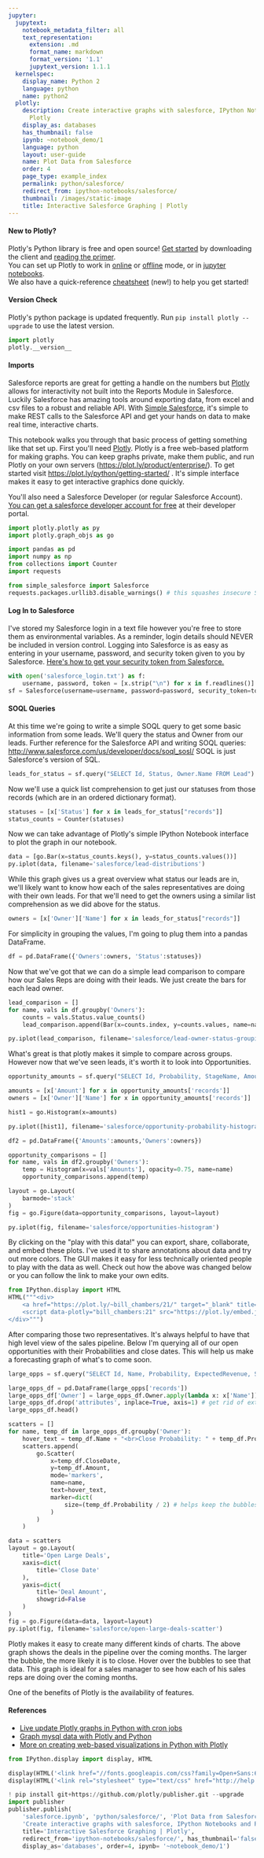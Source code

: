 ```yaml
---
jupyter:
  jupytext:
    notebook_metadata_filter: all
    text_representation:
      extension: .md
      format_name: markdown
      format_version: '1.1'
      jupytext_version: 1.1.1
  kernelspec:
    display_name: Python 2
    language: python
    name: python2
  plotly:
    description: Create interactive graphs with salesforce, IPython Notebooks and
      Plotly
    display_as: databases
    has_thumbnail: false
    ipynb: ~notebook_demo/1
    language: python
    layout: user-guide
    name: Plot Data from Salesforce
    order: 4
    page_type: example_index
    permalink: python/salesforce/
    redirect_from: ipython-notebooks/salesforce/
    thumbnail: /images/static-image
    title: Interactive Salesforce Graphing | Plotly
---
```


#### New to Plotly?
Plotly's Python library is free and open source! [Get started](https://plot.ly/python/getting-started/) by downloading the client and [reading the primer](https://plot.ly/python/getting-started/).
<br>You can set up Plotly to work in [online](https://plot.ly/python/getting-started/#initialization-for-online-plotting) or [offline](https://plot.ly/python/getting-started/#initialization-for-offline-plotting) mode, or in [jupyter notebooks](https://plot.ly/python/getting-started/#start-plotting-online).
<br>We also have a quick-reference [cheatsheet](https://images.plot.ly/plotly-documentation/images/python_cheat_sheet.pdf) (new!) to help you get started!
#### Version Check
Plotly's python package is updated frequently. Run `pip install plotly --upgrade` to use the latest version.

```python
import plotly
plotly.__version__
```

#### Imports
Salesforce reports are great for getting a handle on the numbers but [Plotly](https://plot.ly/) allows for interactivity not built into the Reports Module in Salesforce. Luckily Salesforce has amazing tools around exporting data, from excel and csv files to a robust and reliable API. With [Simple Salesforce](https://github.com/neworganizing/simple-salesforce), it's simple to make REST calls to the Salesforce API and get your hands on data to make real time, interactive charts.

This notebook walks you through that basic process of getting something like that set up.
First you'll need [Plotly](https://plot.ly/). Plotly is a free web-based platform for making graphs. You can keep graphs private, make them public, and run Plotly on your own servers (https://plot.ly/product/enterprise/). To get started visit https://plot.ly/python/getting-started/ . It's simple interface makes it easy to get interactive graphics done quickly.

You'll also need a Salesforce Developer (or regular Salesforce Account). [You can get a salesforce developer account for free](https://developer.salesforce.com/signup) at their developer portal.

```python
import plotly.plotly as py
import plotly.graph_objs as go

import pandas as pd
import numpy as np
from collections import Counter
import requests

from simple_salesforce import Salesforce
requests.packages.urllib3.disable_warnings() # this squashes insecure SSL warnings - DO NOT DO THIS ON PRODUCTION!
```

#### Log In to Salesforce
I've stored my Salesforce login in a text file however you're free to store them as environmental variables. As a reminder, login details should NEVER be included in version control. Logging into Salesforce is as easy as entering in your username, password, and security token given to you by Salesforce. [Here's how to get your security token from Salesforce.](https://help.salesforce.com/apex/HTViewHelpDoc?id=user_security_token.htm)

```python
with open('salesforce_login.txt') as f:
    username, password, token = [x.strip("\n") for x in f.readlines()]
sf = Salesforce(username=username, password=password, security_token=token)
```

#### SOQL Queries
At this time we're going to write a simple SOQL query to get some basic information from some leads. We'll query the status and Owner from our leads. Further reference for the Salesforce API and writing SOQL queries: http://www.salesforce.com/us/developer/docs/soql_sosl/ SOQL is just Salesforce's version of SQL.

```python
leads_for_status = sf.query("SELECT Id, Status, Owner.Name FROM Lead")
```

Now we'll use a quick list comprehension to get just our statuses from those records (which are in an ordered dictionary format).

```python
statuses = [x['Status'] for x in leads_for_status["records"]]
status_counts = Counter(statuses)
```

Now we can take advantage of Plotly's simple IPython Notebook interface to plot the graph in our notebook.

```python
data = [go.Bar(x=status_counts.keys(), y=status_counts.values())]
py.iplot(data, filename='salesforce/lead-distributions')
```

While this graph gives us a great overview what status our leads are in, we'll likely want to know how each of the sales representatives are doing with their own leads. For that we'll need to get the owners using a similar list comprehension as we did above for the status.

```python
owners = [x['Owner']['Name'] for x in leads_for_status["records"]]
```

For simplicity in grouping the values, I'm going to plug them into a pandas DataFrame.

```python
df = pd.DataFrame({'Owners':owners, 'Status':statuses})
```

Now that we've got that we can do a simple lead comparison to compare how our Sales Reps are doing with their leads. We just create the bars for each lead owner.

```python
lead_comparison = []
for name, vals in df.groupby('Owners'):
    counts = vals.Status.value_counts()
    lead_comparison.append(Bar(x=counts.index, y=counts.values, name=name))
```

```python
py.iplot(lead_comparison, filename='salesforce/lead-owner-status-groupings')
```

What's great is that plotly makes it simple to compare across groups. However now that we've seen leads, it's worth it to look into Opportunities.

```python
opportunity_amounts = sf.query("SELECT Id, Probability, StageName, Amount, Owner.Name FROM Opportunity WHERE AMOUNT < 10000")
```

```python
amounts = [x['Amount'] for x in opportunity_amounts['records']]
owners = [x['Owner']['Name'] for x in opportunity_amounts['records']]
```

```python
hist1 = go.Histogram(x=amounts)
```

```python
py.iplot([hist1], filename='salesforce/opportunity-probability-histogram')
```

```python
df2 = pd.DataFrame({'Amounts':amounts,'Owners':owners})
```

```python
opportunity_comparisons = []
for name, vals in df2.groupby('Owners'):
    temp = Histogram(x=vals['Amounts'], opacity=0.75, name=name)
    opportunity_comparisons.append(temp)
```

```python
layout = go.Layout(
    barmode='stack'
)
fig = go.Figure(data=opportunity_comparisons, layout=layout)
```

```python
py.iplot(fig, filename='salesforce/opportunities-histogram')
```

By clicking on the "play with this data!" you can export, share, collaborate, and embed these plots. I've used it to share annotations about data and try out more colors. The GUI makes it easy for less technically oriented people to play with the data as well. Check out how the above was changed below or you can follow the link to make your own edits.

```python
from IPython.display import HTML
HTML("""<div>
    <a href="https://plot.ly/~bill_chambers/21/" target="_blank" title="Chuck vs Bill Sales Amounts" style="display: block; text-align: center;"><img src="https://plot.ly/~bill_chambers/21.png" alt="Chuck vs Bill Sales Amounts" style="max-width: 100%;width: 1368px;"  width="1368" onerror="this.onerror=null;this.src='https://plot.ly/404.png';" /></a>
    <script data-plotly="bill_chambers:21" src="https://plot.ly/embed.js" async></script>
</div>""")
```

After comparing those two representatives. It's always helpful to have that high level view of the sales pipeline. Below I'm querying all of our open opportunities with their Probabilities and close dates. This will help us make a forecasting graph of what's to come soon.

```python
large_opps = sf.query("SELECT Id, Name, Probability, ExpectedRevenue, StageName, Amount, CloseDate, Owner.Name FROM Opportunity WHERE StageName NOT IN ('Closed Lost', 'Closed Won') AND Amount > 5000")
```

```python
large_opps_df = pd.DataFrame(large_opps['records'])
large_opps_df['Owner'] = large_opps_df.Owner.apply(lambda x: x['Name']) # just extract owner name
large_opps_df.drop('attributes', inplace=True, axis=1) # get rid of extra return data from Salesforce
large_opps_df.head()
```

```python
scatters = []
for name, temp_df in large_opps_df.groupby('Owner'):
    hover_text = temp_df.Name + "<br>Close Probability: " + temp_df.Probability.map(str) + "<br>Stage:" + temp_df.StageName
    scatters.append(
        go.Scatter(
            x=temp_df.CloseDate,
            y=temp_df.Amount,
            mode='markers',
            name=name,
            text=hover_text,
            marker=dict(
                size=(temp_df.Probability / 2) # helps keep the bubbles of managable size
            )
        )
    )
```

```python
data = scatters
layout = go.Layout(
    title='Open Large Deals',
    xaxis=dict(
        title='Close Date'
    ),
    yaxis=dict(
        title='Deal Amount',
        showgrid=False
    )
)
fig = go.Figure(data=data, layout=layout)
py.iplot(fig, filename='salesforce/open-large-deals-scatter')
```

Plotly makes it easy to create many different kinds of charts. The above graph shows the deals in the pipeline over the coming months. The larger the bubble, the more likely it is to close. Hover over the bubbles to see that data. This graph is ideal for a sales manager to see how each of his sales reps are doing over the coming months.

One of the benefits of Plotly is the availability of features.

#### References

- [Live update Plotly graphs in Python with cron jobs](http://moderndata.plot.ly/update-plotly-charts-with-cron-jobs-and-python/)
- [Graph mysql data with Plotly and Python](http://moderndata.plot.ly/graph-data-from-mysql-database-in-python/)
- [More on creating web-based visualizations in Python with Plotly](https://plot.ly/python/)

```python
from IPython.display import display, HTML

display(HTML('<link href="//fonts.googleapis.com/css?family=Open+Sans:600,400,300,200|Inconsolata|Ubuntu+Mono:400,700" rel="stylesheet" type="text/css" />'))
display(HTML('<link rel="stylesheet" type="text/css" href="http://help.plot.ly/documentation/all_static/css/ipython-notebook-custom.css">'))

! pip install git+https://github.com/plotly/publisher.git --upgrade
import publisher
publisher.publish(
    'salesforce.ipynb', 'python/salesforce/', 'Plot Data from Salesforce',
    'Create interactive graphs with salesforce, IPython Notebooks and Plotly',
    title='Interactive Salesforce Graphing | Plotly',
    redirect_from='ipython-notebooks/salesforce/', has_thumbnail='false', language='python', page_type='example_index',
    display_as='databases', order=4, ipynb= '~notebook_demo/1')
```

```python

```